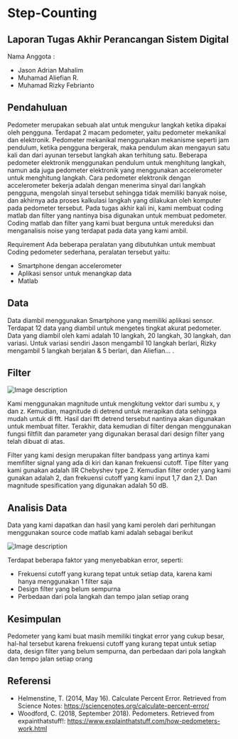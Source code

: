 # Step-Counting

## Laporan Tugas Akhir Perancangan Sistem Digital
Nama Anggota :
- Jason Adrian Mahalim
- Muhamad Aliefian R.
- Muhamad Rizky Febrianto

## Pendahuluan
Pedometer merupakan sebuah alat untuk mengukur langkah ketika dipakai oleh pengguna. Terdapat 2 macam pedometer, yaitu pedometer mekanikal dan elektronik. Pedometer mekanikal menggunakan mekanisme seperti jam pendulum, ketika pengguna bergerak, maka pendulum akan mengayun satu kali dan dari ayunan tersebut langkah akan terhitung satu. Beberapa pedometer elektronik menggunakan pendulum untuk menghitung langkah, namun ada juga pedometer elektronik yang menggunakan accelerometer untuk menghitung langkah. Cara pedometer elektronik dengan accelerometer bekerja adalah dengan menerima sinyal dari langkah pengguna, mengolah sinyal tersebut sehingga tidak memiliki banyak noise, dan akhirnya ada proses kalkulasi langkah yang dilakukan oleh komputer pada pedometer tersebut. Pada tugas akhir kali ini, kami membuat coding matlab dan filter yang nantinya bisa digunakan untuk membuat pedometer. Coding matlab dan filter yang kami buat berguna untuk mereduksi dan menganalisis noise yang terdapat pada data yang kami ambil. 

Requirement
Ada beberapa peralatan yang dibutuhkan untuk membuat Coding pedometer sederhana, peralatan tersebut yaitu:
- Smartphone dengan accelerometer
- Aplikasi sensor untuk menangkap data
- Matlab

## Data
Data diambil menggunakan Smartphone yang memiliki aplikasi sensor. Terdapat 12 data yang diambil untuk mengetes tingkat akurat pedometer. Data yang diambil oleh kami adalah 10 langkah, 20 langkah, 30 langkah, dan variasi. Untuk variasi sendiri Jason mengambil 10 langkah berlari, Rizky mengambil 5 langkah berjalan & 5 berlari, dan Aliefian… . 


## Filter

![Image description](Gambar2.png)

Kami menggunakan magnitude untuk mengkitung vektor dari sumbu x, y dan z. Kemudian, magnitude di detrend untuk merapikan data sehingga mudah untuk di fft. Hasil dari fft detrend tersebut nantinya akan digunakan untuk membuat filter. Terakhir, data kemudian di filter dengan menggunakan fungsi filtfilt dan parameter yang digunakan berasal dari design filter yang telah dibuat di atas.

Filter yang kami design merupakan filter bandpass yang artinya kami memfilter signal yang ada di kiri dan kanan frekuensi cutoff. Tipe filter yang kami gunakan adalah IIR Chebyshev type 2. Kemudian filter order yang kami gunakan adalah 2, dan frekuensi cutoff yang kami input 1,7 dan 2,1. Dan magnitude spesification yang digunakan adalah 50 dB.

## Analisis Data

Data yang kami dapatkan dan hasil yang kami peroleh dari perhitungan menggunakan source code matlab kami adalah sebagai berikut

![Image description](Gambar1.png)

Terdapat beberapa faktor yang menyebabkan error, seperti:
- Frekuensi cutoff yang kurang tepat untuk setiap data, karena kami hanya menggunakan 1 filter saja
- Design filter yang belum sempurna
- Perbedaan dari pola langkah dan tempo jalan setiap orang


## Kesimpulan

Pedometer yang kami buat masih memiliki tingkat error yang cukup besar, hal-hal tersebut karena frekuensi cutoff yang kurang tepat untuk setiap data, design filter yang belum sempurna, dan perbedaan dari pola langkah dan tempo jalan setiap orang


## Referensi
- Helmenstine, T. (2014, May 16). Calculate Percent Error. Retrieved from Science Notes: https://sciencenotes.org/calculate-percent-error/
- Woodford, C. (2018, September 2018). Pedometers. Retrieved from expainthatstuff!: https://www.explainthatstuff.com/how-pedometers-work.html
